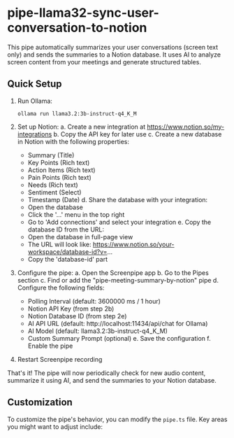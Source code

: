# pipe-llama32-sync-user-conversation-to-notion

This pipe automatically summarizes your user conversations (screen text only) and sends the summaries to a Notion database. It uses AI to analyze screen content from your meetings and generate structured tables.

## Quick Setup

1. Run Ollama:
   ```
   ollama run llama3.2:3b-instruct-q4_K_M
   ```

2. Set up Notion:
   a. Create a new integration at https://www.notion.so/my-integrations
   b. Copy the API key for later use
   c. Create a new database in Notion with the following properties:
      - Summary (Title)
      - Key Points (Rich text)
      - Action Items (Rich text)
      - Pain Points (Rich text)
      - Needs (Rich text)
      - Sentiment (Select)
      - Timestamp (Date)
   d. Share the database with your integration:
      - Open the database
      - Click the '...' menu in the top right
      - Go to 'Add connections' and select your integration
   e. Copy the database ID from the URL:
      - Open the database in full-page view
      - The URL will look like: https://www.notion.so/your-workspace/database-id?v=...
      - Copy the 'database-id' part

3. Configure the pipe:
   a. Open the Screenpipe app
   b. Go to the Pipes section
   c. Find or add the "pipe-meeting-summary-by-notion" pipe
   d. Configure the following fields:
      - Polling Interval (default: 3600000 ms / 1 hour)
      - Notion API Key (from step 2b)
      - Notion Database ID (from step 2e)
      - AI API URL (default: http://localhost:11434/api/chat for Ollama)
      - AI Model (default: llama3.2:3b-instruct-q4_K_M)
      - Custom Summary Prompt (optional)
   e. Save the configuration
   f. Enable the pipe

4. Restart Screenpipe recording

That's it! The pipe will now periodically check for new audio content, summarize it using AI, and send the summaries to your Notion database.

## Customization

To customize the pipe's behavior, you can modify the `pipe.ts` file. Key areas you might want to adjust include:
